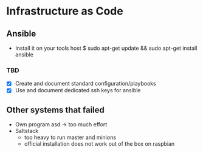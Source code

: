 # Infrastructure as Code

## Ansible
- Install it on your tools host
$ sudo apt-get update && sudo apt-get install ansible
### TBD
- [x] Create and document standard configuration/playbooks
- [x] Use and document dedicated ssh keys for ansible

## Other systems that failed
- Own program asd -> too much effort
- Saltstack 
  - too heavy to run master and minions
  - official installation does not work out of the box on raspbian
